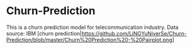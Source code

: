 # Churn-Prediction
This is a churn prediction model for telecommunication industry.
Data source: IBM
[churn prediction|https://github.com/LiNGYuNiverSe/Churn-Prediction/blob/master/Churn%20Prediction%20-%20Pairplot.png]
